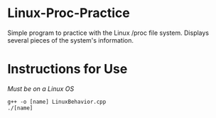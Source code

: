 # Linux-Proc-Practice

Simple program to practice with the Linux /proc file system. Displays several pieces of the system's information.

# Instructions for Use

*Must be on a Linux OS*
```
g++ -o [name] LinuxBehavior.cpp
./[name]
```
